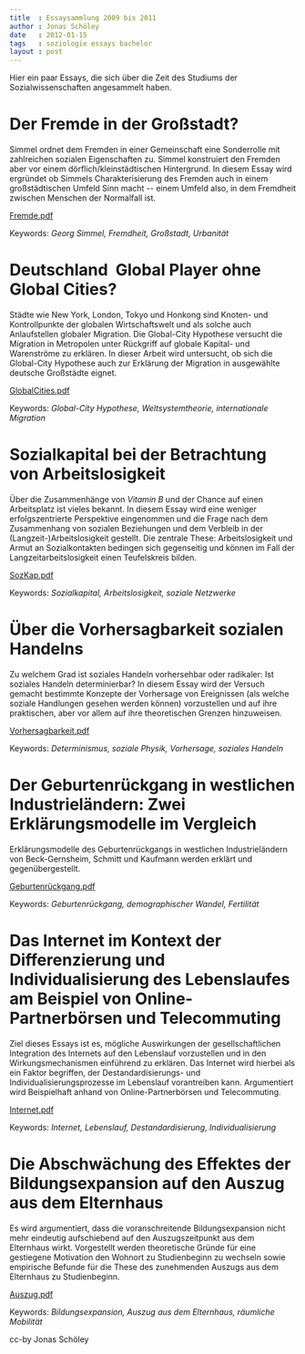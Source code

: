 ```yaml
---
title  : Essaysammlung 2009 bis 2011
author : Jonas Schöley
date   : 2012-01-15
tags   : soziologie essays bachelor
layout : post
---
```


Hier ein paar Essays, die sich über die Zeit des Studiums der Sozialwissenschaften angesammelt haben.

# Der Fremde in der Großstadt?

Simmel ordnet dem Fremden in einer Gemeinschaft eine Sonderrolle mit zahlreichen sozialen Eigenschaften zu. Simmel konstruiert den Fremden aber vor einem dörflich/kleinstädtischen Hintergrund. In diesem Essay wird ergründet ob Simmels Charakterisierung des Fremden auch in einem großstädtischen Umfeld Sinn macht -- einem Umfeld also, in dem Fremdheit zwischen Menschen der Normalfall ist.

[Fremde.pdf](/assets/2012-01-15-essaysammlung_2009-2011/fremde.pdf)

Keywords: *Georg Simmel, Fremdheit, Großstadt, Urbanität*

# Deutschland ­ Global Player ohne Global Cities?

Städte wie New York, London, Tokyo und Honkong sind Knoten- und Kontrollpunkte der globalen Wirtschaftswelt und als solche auch Anlaufstellen globaler Migration. Die Global-City Hypothese versucht die Migration in Metropolen unter Rückgriff auf globale Kapital- und Warenströme zu erklären. In dieser Arbeit wird untersucht, ob sich die Global-City Hypothese auch zur Erklärung der Migration in ausgewählte deutsche Großstädte eignet.

[GlobalCities.pdf](/assets/2012-01-15-essaysammlung_2009-2011/globalcities.pdf)

Keywords: *Global-City Hypothese, Weltsystemtheorie, internationale Migration*

# Sozialkapital bei der Betrachtung von Arbeitslosigkeit

Über die Zusammenhänge von *Vitamin B* und der Chance auf einen Arbeitsplatz ist vieles bekannt. In diesem Essay wird eine weniger erfolgszentrierte Perspektive eingenommen und die Frage nach dem Zusammenhang von sozialen Beziehungen und dem Verbleib in der (Langzeit-)Arbeitslosigkeit gestellt. Die zentrale These: Arbeitslosigkeit und Armut an Sozialkontakten bedingen sich gegenseitig und können im Fall der Langzeitarbeitslosigkeit einen Teufelskreis bilden.

[SozKap.pdf](/assets/2012-01-15-essaysammlung_2009-2011/sozkap.pdf)

Keywords: *Sozialkapital, Arbeitslosigkeit, soziale Netzwerke*

# Über die Vorhersagbarkeit sozialen Handelns

Zu welchem Grad ist soziales Handeln vorhersehbar oder radikaler: Ist soziales Handeln determinierbar? In diesem Essay wird der Versuch gemacht bestimmte Konzepte der Vorhersage von Ereignissen (als welche soziale Handlungen gesehen werden können) vorzustellen und auf ihre praktischen, aber vor allem auf ihre theoretischen Grenzen hinzuweisen.

[Vorhersagbarkeit.pdf](/assets/2012-01-15-essaysammlung_2009-2011/vorhersagbarkeit.pdf)

Keywords: *Determinismus, soziale Physik, Vorhersage, soziales Handeln*

# Der Geburtenrückgang in westlichen Industrieländern: Zwei Erklärungsmodelle im Vergleich

Erklärungsmodelle des Geburtenrückgangs in westlichen Industrieländern von Beck-Gernsheim, Schmitt und Kaufmann werden erklärt und gegenübergestellt.

[Geburtenrückgang.pdf](/assets/2012-01-15-essaysammlung_2009-2011/geburtenrueckgang.pdf)

Keywords: *Geburtenrückgang, demographischer Wandel, Fertilität*

# Das Internet im Kontext der Differenzierung und Individualisierung des Lebenslaufes am Beispiel von Online-Partnerbörsen und Telecommuting

Ziel dieses Essays ist es, mögliche Auswirkungen der gesellschaftlichen Integration des Internets auf den Lebenslauf vorzustellen und in den Wirkungsmechanismen einführend zu erklären. Das Internet wird hierbei als ein Faktor begriffen, der Destandardisierungs- und Individualisierungsprozesse im Lebenslauf vorantreiben kann. Argumentiert wird Beispielhaft anhand von Online-Partnerbörsen und Telecommuting.

[Internet.pdf](/assets/2012-01-15-essaysammlung_2009-2011/internet.pdf)

Keywords: *Internet, Lebenslauf, Destandardisierung, Individualisierung*

# Die Abschwächung des Effektes der Bildungsexpansion auf den Auszug aus dem Elternhaus

Es wird argumentiert, dass die voranschreitende Bildungsexpansion nicht mehr eindeutig aufschiebend auf den Auszugszeitpunkt aus dem Elternhaus wirkt. Vorgestellt werden theoretische Gründe für eine gestiegene Motivation den Wohnort zu Studienbeginn zu wechseln sowie empirische Befunde für die These des zunehmenden Auszugs aus dem Elternhaus zu Studienbeginn.

[Auszug.pdf](/assets/2012-01-15-essaysammlung_2009-2011/auszug.pdf)

Keywords: *Bildungsexpansion, Auszug aus dem Elternhaus, räumliche Mobilität*

cc-by Jonas Schöley